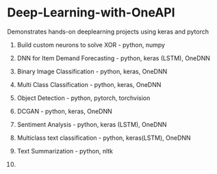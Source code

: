 # Deep-Learning-with-OneAPI
Demonstrates hands-on deeplearning projects using keras and pytorch

01. Build custom neurons to solve XOR - python, numpy
02. DNN for Item Demand Forecasting   - python, keras (LSTM), OneDNN
03. Binary Image Classification       - python, keras, OneDNN
04. Multi Class Classification        - python, keras, OneDNN
05. Object Detection                  - python, pytorch, torchvision
06. DCGAN                             - python, keras, OneDNN

08. Sentiment Analysis                - python, keras (LSTM), OneDNN
09. Multiclass text classification    - python, keras(LSTM), OneDNN
10. Text Summarization                - python, nltk
11. 
